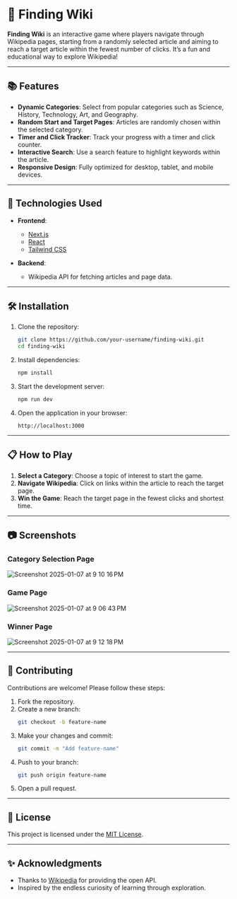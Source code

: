
# 🧩 Finding Wiki

**Finding Wiki** is an interactive game where players navigate through Wikipedia pages, starting from a randomly selected article and aiming to reach a target article within the fewest number of clicks. It’s a fun and educational way to explore Wikipedia!

---

## 📚 Features

- **Dynamic Categories**: Select from popular categories such as Science, History, Technology, Art, and Geography.
- **Random Start and Target Pages**: Articles are randomly chosen within the selected category.
- **Timer and Click Tracker**: Track your progress with a timer and click counter.
- **Interactive Search**: Use a search feature to highlight keywords within the article.
- **Responsive Design**: Fully optimized for desktop, tablet, and mobile devices.

---

## 🚀 Technologies Used

- **Frontend**: 
  - [Next.js](https://nextjs.org/)
  - [React](https://reactjs.org/)
  - [Tailwind CSS](https://tailwindcss.com/)

- **Backend**:
  - Wikipedia API for fetching articles and page data.

---

## 🛠️ Installation

1. Clone the repository:
   ```bash
   git clone https://github.com/your-username/finding-wiki.git
   cd finding-wiki
   ```

2. Install dependencies:
   ```bash
   npm install
   ```

3. Start the development server:
   ```bash
   npm run dev
   ```

4. Open the application in your browser:
   ```
   http://localhost:3000
   ```

---

## 📋 How to Play

1. **Select a Category**: Choose a topic of interest to start the game.
2. **Navigate Wikipedia**: Click on links within the article to reach the target page.
3. **Win the Game**: Reach the target page in the fewest clicks and shortest time.

---

## 📷 Screenshots

### Category Selection Page

![Screenshot 2025-01-07 at 9 10 16 PM](https://github.com/user-attachments/assets/dc6a32a3-9bb5-456f-998f-8711236d6cdb)

### Game Page
![Screenshot 2025-01-07 at 9 06 43 PM](https://github.com/user-attachments/assets/4b57cf0d-b34c-47f8-a8c2-c8a1a3f26243)


### Winner Page
![Screenshot 2025-01-07 at 9 12 18 PM](https://github.com/user-attachments/assets/4924b0d6-efcc-4037-8cba-dec1da6c5888)

---

## 🤝 Contributing

Contributions are welcome! Please follow these steps:

1. Fork the repository.
2. Create a new branch:
   ```bash
   git checkout -b feature-name
   ```
3. Make your changes and commit:
   ```bash
   git commit -m "Add feature-name"
   ```
4. Push to your branch:
   ```bash
   git push origin feature-name
   ```
5. Open a pull request.

---

## 📜 License

This project is licensed under the [MIT License](./LICENSE).

---

## ✨ Acknowledgments

- Thanks to [Wikipedia](https://www.wikipedia.org/) for providing the open API.
- Inspired by the endless curiosity of learning through exploration.
